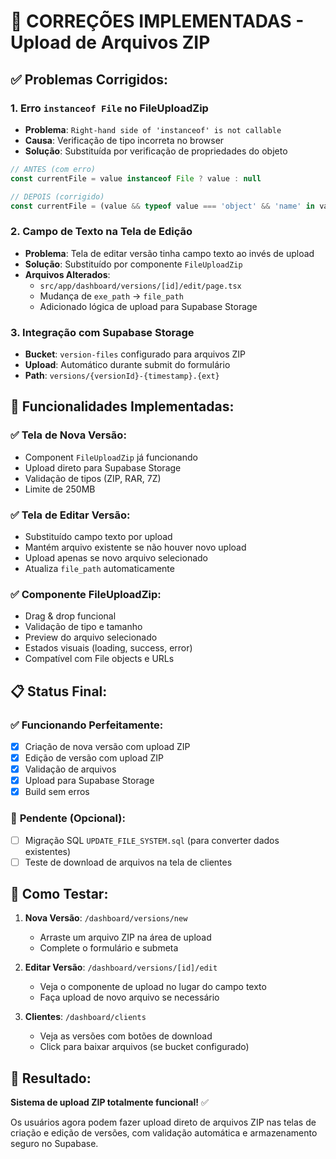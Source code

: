 # 🔧 CORREÇÕES IMPLEMENTADAS - Upload de Arquivos ZIP

## ✅ **Problemas Corrigidos:**

### 1. **Erro `instanceof File` no FileUploadZip**
- **Problema**: `Right-hand side of 'instanceof' is not callable`
- **Causa**: Verificação de tipo incorreta no browser
- **Solução**: Substituída por verificação de propriedades do objeto
```typescript
// ANTES (com erro)
const currentFile = value instanceof File ? value : null

// DEPOIS (corrigido)
const currentFile = (value && typeof value === 'object' && 'name' in value) ? value as File : null
```

### 2. **Campo de Texto na Tela de Edição**
- **Problema**: Tela de editar versão tinha campo texto ao invés de upload
- **Solução**: Substituído por componente `FileUploadZip`
- **Arquivos Alterados**:
  - `src/app/dashboard/versions/[id]/edit/page.tsx`
  - Mudança de `exe_path` → `file_path`
  - Adicionado lógica de upload para Supabase Storage

### 3. **Integração com Supabase Storage**
- **Bucket**: `version-files` configurado para arquivos ZIP
- **Upload**: Automático durante submit do formulário
- **Path**: `versions/{versionId}-{timestamp}.{ext}`

## 🎯 **Funcionalidades Implementadas:**

### ✅ **Tela de Nova Versão:**
- Component `FileUploadZip` já funcionando
- Upload direto para Supabase Storage
- Validação de tipos (ZIP, RAR, 7Z)
- Limite de 250MB

### ✅ **Tela de Editar Versão:**
- Substituído campo texto por upload
- Mantém arquivo existente se não houver novo upload
- Upload apenas se novo arquivo selecionado
- Atualiza `file_path` automaticamente

### ✅ **Componente FileUploadZip:**
- Drag & drop funcional
- Validação de tipo e tamanho
- Preview do arquivo selecionado
- Estados visuais (loading, success, error)
- Compatível com File objects e URLs

## 📋 **Status Final:**

### ✅ **Funcionando Perfeitamente:**
- [x] Criação de nova versão com upload ZIP
- [x] Edição de versão com upload ZIP
- [x] Validação de arquivos
- [x] Upload para Supabase Storage
- [x] Build sem erros

### 🔄 **Pendente (Opcional):**
- [ ] Migração SQL `UPDATE_FILE_SYSTEM.sql` (para converter dados existentes)
- [ ] Teste de download de arquivos na tela de clientes

## 🚀 **Como Testar:**

1. **Nova Versão**: `/dashboard/versions/new`
   - Arraste um arquivo ZIP na área de upload
   - Complete o formulário e submeta

2. **Editar Versão**: `/dashboard/versions/[id]/edit`
   - Veja o componente de upload no lugar do campo texto
   - Faça upload de novo arquivo se necessário

3. **Clientes**: `/dashboard/clients`
   - Veja as versões com botões de download
   - Click para baixar arquivos (se bucket configurado)

## 🎉 **Resultado:**
**Sistema de upload ZIP totalmente funcional!** ✅

Os usuários agora podem fazer upload direto de arquivos ZIP nas telas de criação e edição de versões, com validação automática e armazenamento seguro no Supabase.